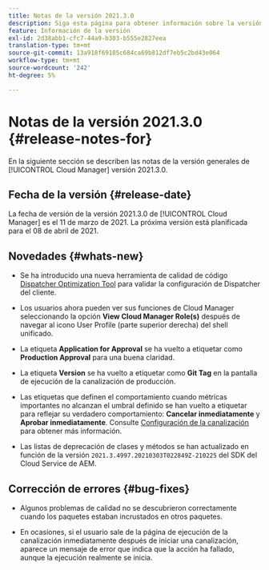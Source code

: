 ```yaml
---
title: Notas de la versión 2021.3.0
description: Siga esta página para obtener información sobre la versión 2021.3.0 de Cloud Manager
feature: Información de la versión
exl-id: 2d38abb1-cfc7-44a9-b303-b555e2827eea
translation-type: tm+mt
source-git-commit: 13a918f69185c684ca69b812df7eb5c2bd43e064
workflow-type: tm+mt
source-wordcount: '242'
ht-degree: 5%

---
```


# Notas de la versión 2021.3.0 {#release-notes-for}

En la siguiente sección se describen las notas de la versión generales de [!UICONTROL Cloud Manager] versión 2021.3.0.

## Fecha de la versión {#release-date}

La fecha de versión de la versión 2021.3.0 de [!UICONTROL Cloud Manager] es el 11 de marzo de 2021.
La próxima versión está planificada para el 08 de abril de 2021.

## Novedades {#whats-new}

* Se ha introducido una nueva herramienta de calidad de código [Dispatcher Optimization Tool](https://experienceleague.adobe.com/docs/experience-manager-cloud-manager/using/how-to-use/custom-code-quality-rules.html?lang=en#dispatcher-optimization-tool-rules) para validar la configuración de Dispatcher del cliente.

* Los usuarios ahora pueden ver sus funciones de Cloud Manager seleccionando la opción **View Cloud Manager Role(s)** después de navegar al icono User Profile (parte superior derecha) del shell unificado.

* La etiqueta **Application for Approval** se ha vuelto a etiquetar como **Production Approval** para una buena claridad.

* La etiqueta **Version** se ha vuelto a etiquetar como **Git Tag** en la pantalla de ejecución de la canalización de producción.

* Las etiquetas que definen el comportamiento cuando métricas importantes no alcanzan el umbral definido se han vuelto a etiquetar para reflejar su verdadero comportamiento: **Cancelar inmediatamente** y **Aprobar inmediatamente**. Consulte [Configuración de la canalización](https://experienceleague.adobe.com/docs/experience-manager-cloud-manager/using/how-to-use/configuring-pipeline.html?lang=en#configuring-the-pipeline-settings-from-cloud-manager) para obtener más información.

* Las listas de deprecación de clases y métodos se han actualizado en función de la versión `2021.3.4997.20210303T022849Z-210225` del SDK del Cloud Service de AEM.

## Corrección de errores {#bug-fixes}

* Algunos problemas de calidad no se descubrieron correctamente cuando los paquetes estaban incrustados en otros paquetes.

* En ocasiones, si el usuario sale de la página de ejecución de la canalización inmediatamente después de iniciar una canalización, aparece un mensaje de error que indica que la acción ha fallado, aunque la ejecución realmente se inicia.
